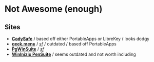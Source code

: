 
# Not Awesome (enough)

## Sites

* [**CodySafe**](http://www.codyssey.com/products/codysafe.html) / based off either PortableApps or LibreKey / looks dodgy
* [**geek.menu**](http://geek-menu.sourceforge.net/) / [*sf*](https://sourceforge.net/projects/geek-menu/) / outdated / based off PortableApps
* [**PgWinSuite**](http://pgwinsuite.sourceforge.net/) / [*sf*](https://sourceforge.net/projects/pgwinsuite/)
* [**WinInizio PenSuite**](http://pensuite.wininizio.it/eng/) / seems outdated and not worth including


